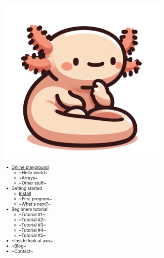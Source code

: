 <link rel="stylesheet" href="//cdn.jsdelivr.net/npm/docsify-sidebar-collapse/dist/sidebar.min.css" />

[![Home](images/axo_think.png)]()


- [Online playground](https://axolang.com/playground/editor.html)
  - ~Hello world~
  - ~Arrays~
  - ~Other stuff~
- Getting started
  - [Install](install)
  - ~First program~
  - ~What's next?~
- Beginners tutorial
  - ~Tutorial #1~
  - ~Tutorial #2~
  - ~Tutorial #3~
  - ~Tutorial #4~
  - ~Tutorial #5~
- ~Inside look at axo~  
- ~Blog~
- ~Contact~
